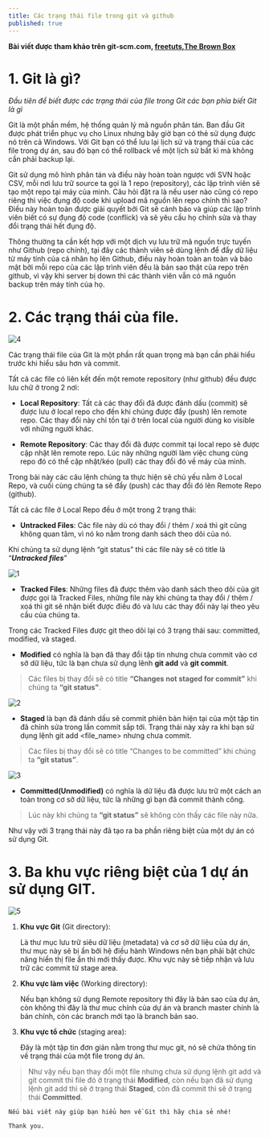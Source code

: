 ```yaml
---
title: Các trạng thái file trong git và github
published: true
---
```


**Bài viết được tham khảo trên git-scm.com, [freetuts](https://freetuts.net/git-ba-trang-thai-committed-staged-modified-1079.html),[The Brown Box](https://hoangvancong.com/2020/05/01/git-03-cac-trang-thai-va-cau-lenh-co-ban-trong-git/)**
# 1. Git là gì?

 *Đầu tiên để biết được các trạng thái của file trong Git các bạn phỉa biết Git là gì* 

 Git là một phần mềm, hệ thống quản lý mã nguồn phân tán. Ban đầu Git được phát triển phục vụ cho Linux nhưng bây giờ bạn có thẻ sử dụng được nó trên cả Windows. Với Git bạn có thể lưu lại lịch sử và trạng thái của các file trong dự án, sau đó bạn có thể rollback về một lịch sử bất kì mà không cần phải backup lại.

 Git sử dụng mô hình phân tán và điều này hoàn toàn ngược với SVN hoặc CSV, mỗi nơi lưu trữ source ta gọi là 1 repo (repository), các lập trình viên sẽ tạo một repo tại máy của mình. Câu hỏi đặt ra là nếu user nào cũng có repo riêng thì việc đụng độ code khi upload mã nguồn lên repo chính thì sao? Điều này hoàn toàn được giải quyết bởi Git sẽ cảnh báo và giúp các lập trình viên biết có sự đụng độ code (conflick) và sẽ yêu cầu họ chỉnh sửa và thay đổi trạng thái hết đụng độ.

 Thông thường ta cần kết hợp với một dịch vụ lưu trữ mã nguồn trực tuyến như Github (repo chính), tại đây các thành viên sẽ dùng lệnh để đẩy dữ liệu từ máy tính của cá nhân họ lên Github, điều này hoàn toàn an toàn và bảo mật bởi mỗi repo của các lập trình viên đều là bản sao thật của repo trên github, vì vậy khi server bị down thì các thành viên vẫn có mã nguồn backup trên máy tính của họ.

 # 2. Các trạng thái của file.

![4](https://user-images.githubusercontent.com/91824682/136139024-5d1362fd-21e6-4062-8e59-ef2175f15dd4.PNG)

 Các trạng thái file của Git là một phần rất quan trọng mà bạn cần phải hiểu trước khi hiểu sâu hơn và commit.

 Tất cả các file có liên kết đến một remote repository (như github) đều được lưu chữ ở trong 2 nơi:
* **Local Repository**: Tất cả các thay đổi đã được đánh dấu (commit) sẽ được lưu ở local repo cho đến khi chúng được đẩy (push) lên remote repo. Các thay đổi này chỉ tồn tại ở trên local của người dùng ko visible với những người khác.

* **Remote Repository**: Các thay đổi đã được commit tại local repo sẽ được cập nhật lên remote repo. Lúc này những người làm việc chung cùng repo đó có thể cập nhật/kéo (pull) các thay đổi đó về máy của mình.

Trong bài này các câu lệnh chúng ta thực hiện sẽ chủ yếu nằm ở Local Repo, và cuối cùng chúng ta sẽ đẩy (push) các thay đổi đó lên Remote Repo (github).

Tất cả các file ở Local Repo đều ở một trong 2 trạng thái:

* **Untracked Files**: Các file này dù có thay đổi / thêm / xoá thì git cũng không quan tâm, vì nó ko nằm trong danh sách theo dõi của nó.

Khi chúng ta sử dụng lệnh “git status” thì các file này sẽ có title là “***Untracked files***”

![1](https://user-images.githubusercontent.com/91824682/136137168-458f71bd-b06e-4de8-8c05-efb01e25de71.PNG)

* **Tracked Files**: Những files đã được thêm vào danh sách theo dõi của git được gọi là Tracked Files, những file này khi chúng ta thay đổi / thêm / xoá thì git sẽ nhận biết được điều đó và lưu các thay đổi này lại theo yêu cầu của chúng ta.

Trong các Tracked Files được git theo dõi lại có 3 trạng thái sau: committed, modified, và staged.

* **Modified** có nghĩa là bạn đã thay đổi tập tin nhưng chưa commit vào cơ sở dữ liệu, tức là bạn chưa sử dụng lênh **git add** và **git commit**.

>Các files bị thay đổi sẽ có title **“Changes not staged for commit”** khi chúng ta **“git status"**.

![2](https://user-images.githubusercontent.com/91824682/136137884-b523817c-70c9-4c6e-a508-91641fcfbcd9.PNG)

* **Staged** là bạn đã đánh dấu sẽ commit phiên bản hiện tại của một tập tin đã chỉnh sửa trong lần commit sắp tới. Trạng thái này xảy ra khi bạn sử dụng lệnh git add <file_name> nhưng chưa commit.

> Các files bị thay đổi sẽ có title “Changes to be committed” khi chúng ta **“git status”**.

![3](https://user-images.githubusercontent.com/91824682/136138383-b7bfdee3-3046-473c-9c9a-e6b9d3b7f767.PNG)

* **Committed(Unmodified)** có nghĩa là dữ liệu đã được lưu trữ một cách an toàn trong cơ sở dữ liệu, tức là những gì bạn đã commit thành công.

> Lúc này khi chúng ta **“git status”** sẽ không còn thấy các file này nữa.

Như vậy với 3 trạng thái này đã tạo ra ba phần riêng biệt của một dự án có sử dụng Git.

# 3. Ba khu vực riêng biệt của 1 dự án sử dụng GIT.

![5](https://user-images.githubusercontent.com/91824682/136139423-43d7a6b0-80b5-4338-a085-a3df34195e70.PNG)

1. **Khu vực Git** (Git directory):

    Là thư mục lưu trữ siêu dữ liệu (metadata) và cơ sở dữ liệu của dự án, thư mục này sẽ bị ẩn bởi hệ điều hành Windows nên bạn phải bật chức năng hiển thị file ẩn thì mới thấy được.  Khu vực này sẽ tiếp nhận và lưu trữ các commit từ stage area.
2. **Khu vực làm việc** (Working directory):  

    Nếu bạn không sử dụng Remote repository thì đây là bản sao của dự án, còn không thì đây là thư muc chính của dự án và branch master chính là bản chính, còn các branch mới tạo là branch bản sao.

3. **Khu vực tổ chức** (staging area): 

    Đây là một tập tin đơn giản nằm trong thư mục git, nó sẽ chứa thông tin về trạng thái của một file trong dự án.

>Như vậy nếu bạn thay đổi một file nhưng chưa sử dụng lệnh git add và git commit thì file đó ở trạng thái **Modified**, còn nếu bạn đã sử dụng lệnh git add thì sẽ ở trạng thái **Staged**, còn đã commit thì sẽ ở trạng thái **Committed**.

```
Nếu bài viết này giúp bạn hiểu hơn về Git thì hãy chia sẻ nhé!

Thank you.
```

